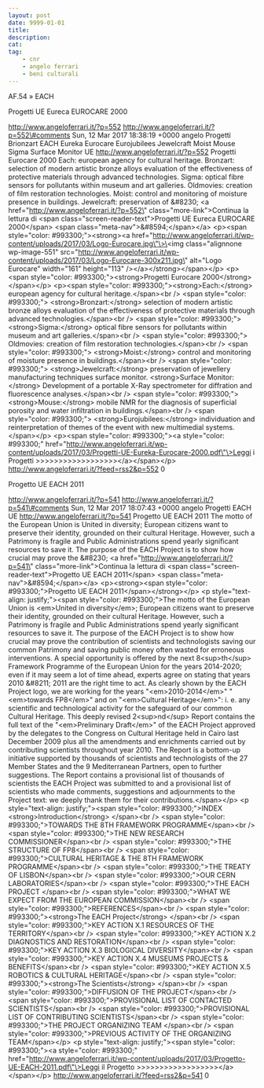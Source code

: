 ```yaml
---
layout: post
date: 9999-01-01
title:
description:
cat:
tag:
    - cnr
    - angelo ferrari
    - beni culturali
---
```

AF.54 » EACH

Progetti UE Eureca EUROCARE 2000

http://www.angeloferrari.it/?p=552 http://www.angeloferrari.it/?p=552\#comments Sun, 12 Mar 2017 18:38:19 +0000 angelo Progetti Brionzart EACH Eureka Eurocare Eurojubilees Jewelcraft Moist Mouse Sigma Surface Monitor UE http://www.angeloferrari.it/?p=552 Progetti Eurocare 2000 Each: european agency for cultural heritage. Bronzart: selection of modern artistic bronze alloys evaluation of the effectiveness of protective materials through advanced technologies. Sigma: optical fibre sensors for pollutants within museum and art galleries. Oldmovies: creation of film restoration technologies. Moist: control and monitoring of moisture presence in buildings. Jewelcraft: preservation of &\#8230; \<a href=\"http://www.angeloferrari.it/?p=552\" class=\"more-link\"\>Continua la lettura di \<span class=\"screen-reader-text\"\>Progetti UE Eureca EUROCARE 2000\</span\> \<span class=\"meta-nav\"\>&\#8594;\</span\>\</a\> \<p\>\<span style=\"color: \#993300;\"\>\<strong\>\<a href=\"http://www.angeloferrari.it/wp-content/uploads/2017/03/Logo-Eurocare.jpg\"\>\<img class=\"alignnone wp-image-551\" src=\"http://www.angeloferrari.it/wp-content/uploads/2017/03/Logo-Eurocare-300x211.jpg\" alt=\"Logo Eurocare\" width=\"161\" height=\"113\" /\>\</a\>\</strong\>\</span\>\</p\> \<p\>\<span style=\"color: \#993300;\"\>\<strong\>Progetti Eurocare 2000\</strong\>\</span\>\</p\> \<p\>\<span style=\"color: \#993300;\"\>\<strong\>Each:\</strong\> european agency for cultural heritage.\</span\>\<br /\> \<span style=\"color: \#993300;\"\> \<strong\>Bronzart:\</strong\> selection of modern artistic bronze alloys evaluation of the effectiveness of protective materials through advanced technologies.\</span\>\<br /\> \<span style=\"color: \#993300;\"\> \<strong\>Sigma:\</strong\> optical fibre sensors for pollutants within museum and art galleries.\</span\>\<br /\> \<span style=\"color: \#993300;\"\> Oldmovies: creation of film restoration technologies.\</span\>\<br /\> \<span style=\"color: \#993300;\"\> \<strong\>Moist:\</strong\> control and monitoring of moisture presence in buildings.\</span\>\<br /\> \<span style=\"color: \#993300;\"\> \<strong\>Jewelcraft:\</strong\> preservation of jewellery manufacturing techniques surface monitor.     \<strong\>Surface Monitor:\</strong\> Development of a portable X-Ray spectrometer for diffration and fluorescence analyses.\</span\>\<br /\> \<span style=\"color: \#993300;\"\> \<strong\>Mouse:\</strong\> mobile NMR for the diagnosis of superficial porosity and water infiltration in buildings.\</span\>\<br /\> \<span style=\"color: \#993300;\"\> \<strong\>Eurojubilees:\</strong\> individuation and reinterpretation of themes of the event with new multimedial systems.\</span\>\</p\> \<p\>\<span style=\"color: \#993300;\"\>\<a style=\"color: \#993300;\" href=\"http://www.angeloferrari.it/wp-content/uploads/2017/03/Progetti-UE-Eureka-Eurocare-2000.pdf\"\>Leggi i Progetti &gt;&gt;&gt;&gt;&gt;&gt;&gt;&gt;&gt;&gt;&gt;&gt;&gt;&gt;&gt;&gt;&gt;&gt;\</a\>\</span\>\</p\> http://www.angeloferrari.it/?feed=rss2&p=552 0

Progetto UE EACH 2011

http://www.angeloferrari.it/?p=541 http://www.angeloferrari.it/?p=541\#comments Sun, 12 Mar 2017 18:07:43 +0000 angelo Progetti EACH UE http://www.angeloferrari.it/?p=541 Progetto UE EACH 2011 The motto of the European Union is United in diversity; European citizens want to preserve their identity, grounded on their cultural Heritage. However, such a Patrimony is fragile and Public Administrations spend yearly significant resources to save it. The purpose of the EACH Project is to show how crucial may prove the &\#8230; \<a href=\"http://www.angeloferrari.it/?p=541\" class=\"more-link\"\>Continua la lettura di \<span class=\"screen-reader-text\"\>Progetto UE EACH 2011\</span\> \<span class=\"meta-nav\"\>&\#8594;\</span\>\</a\> \<p\>\<strong\>\<span style=\"color: \#993300;\"\>Progetto UE EACH 2011\</span\>\</strong\>\</p\> \<p style=\"text-align: justify;\"\>\<span style=\"color: \#993300;\"\>The motto of the European Union is \<em\>United in diversity\</em\>; European citizens want to preserve their identity, grounded on their cultural Heritage. However, such a Patrimony is fragile and Public Administrations spend yearly significant resources to save it. The purpose of the EACH Project is to show how crucial may prove the contribution of scientists and technologists saving our common Patrimony and saving public money often wasted for erroneous interventions. A special opportunity is offered by the next 8\<sup\>th\</sup\> Framework Programme of the European Union for the years 2014-2020; even if it may seem a lot of time ahead, experts agree on stating that years 2010 &\#8211; 2011 are the right time to act. As clearly shown by the EACH Project logo, we are working for the years "\<em\>2010-2014\</em\>"  "\<em\>towards FP8\</em\>" and on "\<em\>Cultural Heritage\</em\>": i. e. any scientific and technological activity for the safeguard of our common Cultural Heritage. This deeply revised 2\<sup\>nd\</sup\> Report contains the full text of the "\<em\>Preliminary Draft\</em\>" of the EACH Project approved by the delegates to the Congress on Cultural Heritage held in Cairo last December 2009 plus all the amendments and enrichments carried out by contributing scientists throughout year 2010. The Report is a bottom-up initiative supported by thousands of scientists and technologists of the 27 Member States and the 9 Mediterranean Partners, open to further suggestions. The Report contains a provisional list of  thousands of scientists the EACH Project was submitted to and a provisional list of scientists who made comments, suggestions and adjournments to the Project text: we deeply thank them for their contributions.\</span\>\</p\> \<p style=\"text-align: justify;\"\>\<span style=\"color: \#993300;\"\>INDEX                                                                                                                                                     \<strong\>Introduction\</strong\> \</span\>\<br /\> \<span style=\"color: \#993300;\"\>TOWARDS THE 8TH FRAMEWORK PROGRAMME\</span\>\<br /\> \<span style=\"color: \#993300;\"\>THE NEW RESEARCH COMMISSIONER\</span\>\<br /\> \<span style=\"color: \#993300;\"\>THE STRUCTURE OF FP8\</span\>\<br /\> \<span style=\"color: \#993300;\"\>CULTURAL HERITAGE &amp; THE 8TH FRAMEWORK PROGRAMME\</span\>\<br /\> \<span style=\"color: \#993300;\"\>THE TREATY OF LISBON\</span\>\<br /\> \<span style=\"color: \#993300;\"\>OUR CERN LABORATORIES\</span\>\<br /\> \<span style=\"color: \#993300;\"\>THE EACH PROJECT \</span\>\<br /\> \<span style=\"color: \#993300;\"\>WHAT WE EXPECT FROM THE EUROPEAN COMMISSION\</span\>\<br /\> \<span style=\"color: \#993300;\"\>REFERENCES\</span\>\<br /\> \<span style=\"color: \#993300;\"\>\<strong\>The EACH Project\</strong\> \</span\>\<br /\> \<span style=\"color: \#993300;\"\>KEY ACTION X.1 RESOURCES OF THE TERRITORY\</span\>\<br /\> \<span style=\"color: \#993300;\"\>KEY ACTION X.2 DIAGNOSTICS AND RESTORATION\</span\>\<br /\> \<span style=\"color: \#993300;\"\>KEY ACTION X.3 BIOLOGICAL DIVERSITY\</span\>\<br /\> \<span style=\"color: \#993300;\"\>KEY ACTION X.4 MUSEUMS PROJECTS &amp; BENEFITS\</span\>\<br /\> \<span style=\"color: \#993300;\"\>KEY ACTION X.5 ROBOTICS &amp; CULTURAL HERITAGE\</span\>\<br /\> \<span style=\"color: \#993300;\"\>\<strong\>The Scientists\</strong\> \</span\>\<br /\> \<span style=\"color: \#993300;\"\>DIFFUSION OF THE PROJECT\</span\>\<br /\> \<span style=\"color: \#993300;\"\>PROVISIONAL LIST OF CONTACTED SCIENTISTS\</span\>\<br /\> \<span style=\"color: \#993300;\"\>PROVISIONAL LIST OF CONTRIBUTING SCIENTISTS\</span\>\<br /\> \<span style=\"color: \#993300;\"\>THE PROJECT ORGANIZING TEAM \</span\>\<br /\> \<span style=\"color: \#993300;\"\>PREVIOUS ACTIVITY OF THE ORGANIZING TEAM\</span\>\</p\> \<p style=\"text-align: justify;\"\>\<span style=\"color: \#993300;\"\>\<a style=\"color: \#993300;\" href=\"http://www.angeloferrari.it/wp-content/uploads/2017/03/Progetto-UE-EACH-2011.pdf\"\>Leggi il Progetto &gt;&gt;&gt;&gt;&gt;&gt;&gt;&gt;&gt;&gt;&gt;&gt;&gt;&gt;&gt;&gt;&gt;&gt;\</a\>\</span\>\</p\> http://www.angeloferrari.it/?feed=rss2&p=541 0

